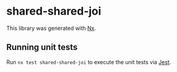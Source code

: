 # shared-shared-joi

This library was generated with [Nx](https://nx.dev).

## Running unit tests

Run `nx test shared-shared-joi` to execute the unit tests via [Jest](https://jestjs.io).
